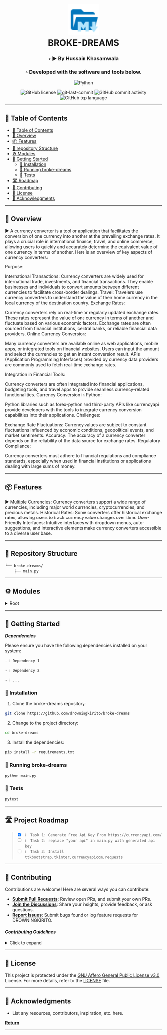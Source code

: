 <div align="center">
<h1 align="center">
<img src="https://raw.githubusercontent.com/PKief/vscode-material-icon-theme/ec559a9f6bfd399b82bb44393651661b08aaf7ba/icons/folder-markdown-open.svg" width="100" />
<br>BROKE-DREAMS</h1>
<h3>◦ ► By Hussain Khasamwala</h3>
<h3>◦ Developed with the software and tools below.</h3>

<p align="center">
<img src="https://img.shields.io/badge/Python-3776AB.svg?style=flat&logo=Python&logoColor=white" alt="Python" />
</p>
<img src="https://img.shields.io/github/license/drowningkirito/broke-dreams?style=flat&color=5D6D7E" alt="GitHub license" />
<img src="https://img.shields.io/github/last-commit/drowningkirito/broke-dreams?style=flat&color=5D6D7E" alt="git-last-commit" />
<img src="https://img.shields.io/github/commit-activity/m/drowningkirito/broke-dreams?style=flat&color=5D6D7E" alt="GitHub commit activity" />
<img src="https://img.shields.io/github/languages/top/drowningkirito/broke-dreams?style=flat&color=5D6D7E" alt="GitHub top language" />
</div>

---

## 📖 Table of Contents
- [📖 Table of Contents](#-table-of-contents)
- [📍 Overview](#-overview)
- [📦 Features](#-features)
- [📂 repository Structure](#-repository-structure)
- [⚙️ Modules](#modules)
- [🚀 Getting Started](#-getting-started)
    - [🔧 Installation](#-installation)
    - [🤖 Running broke-dreams](#-running-broke-dreams)
    - [🧪 Tests](#-tests)
- [🛣 Roadmap](#-roadmap)
- [🤝 Contributing](#-contributing)
- [📄 License](#-license)
- [👏 Acknowledgments](#-acknowledgments)

---


## 📍 Overview

► A currency converter is a tool or application that facilitates the conversion of one currency into another at the prevailing exchange rates. It plays a crucial role in international finance, travel, and online commerce, allowing users to quickly and accurately determine the equivalent value of one currency in terms of another. Here is an overview of key aspects of currency converters:

Purpose:

International Transactions: Currency converters are widely used for international trade, investments, and financial transactions. They enable businesses and individuals to convert amounts between different currencies to facilitate cross-border dealings.
Travel: Travelers use currency converters to understand the value of their home currency in the local currency of the destination country.
Exchange Rates:

Currency converters rely on real-time or regularly updated exchange rates. These rates represent the value of one currency in terms of another and fluctuate based on various economic factors.
Exchange rates are often sourced from financial institutions, central banks, or reliable financial data providers.
Online Currency Conversion:

Many currency converters are available online as web applications, mobile apps, or integrated tools on financial websites. Users can input the amount and select the currencies to get an instant conversion result.
APIs (Application Programming Interfaces) provided by currency data providers are commonly used to fetch real-time exchange rates.

Integration in Financial Tools:

Currency converters are often integrated into financial applications, budgeting tools, and travel apps to provide seamless currency-related functionalities.
Currency Conversion in Python:

Python libraries such as forex-python and third-party APIs like currencyapi provide developers with the tools to integrate currency conversion capabilities into their applications.
Challenges:

Exchange Rate Fluctuations: Currency values are subject to constant fluctuations influenced by economic conditions, geopolitical events, and market sentiments.
Accuracy: The accuracy of a currency converter depends on the reliability of the data source for exchange rates.
Regulatory Compliance:

Currency converters must adhere to financial regulations and compliance standards, especially when used in financial institutions or applications dealing with large sums of money.

---

## 📦 Features

► Multiple Currencies: Currency converters support a wide range of currencies, including major world currencies, cryptocurrencies, and precious metals.
Historical Rates: Some converters offer historical exchange rates, allowing users to track currency value changes over time.
User-Friendly Interfaces: Intuitive interfaces with dropdown menus, auto-suggestions, and interactive elements make currency converters accessible to a diverse user base.

---


## 📂 Repository Structure

```sh
└── broke-dreams/
    ├── main.py

```

---


## ⚙️ Modules

<details closed><summary>Root</summary>

| File                                                                        | Summary       |
| ---                                                                         | ---           |
| [main.py](https://github.com/drowningkirito/broke-dreams/blob/main/main.py) | ► INSERT-TEXT |

</details>

---

## 🚀 Getting Started

***Dependencies***

Please ensure you have the following dependencies installed on your system:

`- ℹ️ Dependency 1`

`- ℹ️ Dependency 2`

`- ℹ️ ...`

### 🔧 Installation

1. Clone the broke-dreams repository:
```sh
git clone https://github.com/drowningkirito/broke-dreams
```

2. Change to the project directory:
```sh
cd broke-dreams
```

3. Install the dependencies:
```sh
pip install -r requirements.txt
```

### 🤖 Running broke-dreams

```sh
python main.py
```

### 🧪 Tests
```sh
pytest
```

---


## 🛣 Project Roadmap

> - [X] `ℹ️  Task 1: Generate Free Api Key From https://currencyapi.com/ `
> - [ ] `ℹ️  Task 2: replace "your api" in main.py with generated api key `
> - [ ] `ℹ️  Task 3: Install  ttkbootstrap,tkinter,currencyapicom,requests`


---

## 🤝 Contributing

Contributions are welcome! Here are several ways you can contribute:

- **[Submit Pull Requests](https://github.com/drowningkirito/broke-dreams/blob/main/CONTRIBUTING.md)**: Review open PRs, and submit your own PRs.
- **[Join the Discussions](https://github.com/drowningkirito/broke-dreams/discussions)**: Share your insights, provide feedback, or ask questions.
- **[Report Issues](https://github.com/drowningkirito/broke-dreams/issues)**: Submit bugs found or log feature requests for DROWNINGKIRITO.

#### *Contributing Guidelines*

<details closed>
<summary>Click to expand</summary>

1. **Fork the Repository**: Start by forking the project repository to your GitHub account.
2. **Clone Locally**: Clone the forked repository to your local machine using a Git client.
   ```sh
   git clone <your-forked-repo-url>
   ```
3. **Create a New Branch**: Always work on a new branch, giving it a descriptive name.
   ```sh
   git checkout -b new-feature-x
   ```
4. **Make Your Changes**: Develop and test your changes locally.
5. **Commit Your Changes**: Commit with a clear and concise message describing your updates.
   ```sh
   git commit -m 'Implemented new feature x.'
   ```
6. **Push to GitHub**: Push the changes to your forked repository.
   ```sh
   git push origin new-feature-x
   ```
7. **Submit a Pull Request**: Create a PR against the original project repository. Clearly describe the changes and their motivations.

Once your PR is reviewed and approved, it will be merged into the main branch.

</details>

---

## 📄 License


This project is protected under the [GNU Affero General Public License v3.0](https://choosealicense.com/licenses) License. For more details, refer to the [LICENSE](https://choosealicense.com/licenses/) file.

---

## 👏 Acknowledgments

- List any resources, contributors, inspiration, etc. here.

[**Return**](#Top)

---

